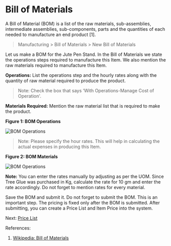 # Bill of Materials

<p class="lead">A Bill of Material (BOM) is a list of the raw materials, sub-assemblies, intermediate assemblies, sub-components, parts and the quantities of each needed to manufacture an end product [1].</p>

> Manufacturing > Bill of Materials > New Bill of Materials

Let us make a BOM for the Jute Pen Stand. In the Bill of Materials we state the operations steps required to manufacture this Item. We also mention the raw materials required to manufacture this Item.

__Operations:__ List the operations step and the hourly rates along with the quantity of raw material required to produce the product.

> Note: Check the box that says ‘With Operations-Manage Cost of Operation'.

__Materials Required:__ Mention the raw material list that is required to make the product.

__Figure 1:  BOM Operations__

![BOM Operations](/assets/erpnext_org/images/erpnext/m-t-o-bom-operations.png)

> Note: Please specify the hour rates. This will help in calculating the actual expenses in producing this Item.


__Figure 2: BOM Materials__

![BOM Operations](/assets/erpnext_org/images/erpnext/m-t-o-bom-rawmaterials.png)

__Note:__ You can enter the rates manually by adjusting as per the UOM. Since Tree Glue was purchased in Kg, calculate the rate for 10 gm and enter the rate accordingly. Do not forget to mention rates for every material.

Save the BOM and submit it. Do not forget to submit the BOM. This is an important step. The pricing is fixed only after the BOM is submitted. After submitting, you can create a Price List and Item Price into the system.

 Next: [Price List](/user-guide/guide-books/make-to-order/price-list)


 References:

 1. [Wikipedia: Bill of Materials](http://en.wikipedia.org/wiki/Bill_of_materials)
